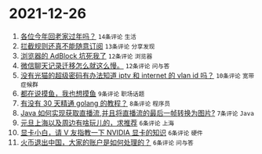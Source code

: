 # 2021-12-26

1. [各位今年回老家过年吗？](https://www.v2ex.com/t/824457) `14条评论` `生活`
1. [拦截规则还真不能随意订阅](https://www.v2ex.com/t/824463) `13条评论` `分享发现`
1. [浏览器的 AdBlock 坑死我了](https://www.v2ex.com/t/824476) `12条评论` `浏览器`
1. [微信聊天记录迁移怎么就这么慢。](https://www.v2ex.com/t/824473) `12条评论` `问与答`
1. [没有光猫的超级密码有办法知道 iptv 和 internet 的 vlan id 吗？](https://www.v2ex.com/t/824460) `10条评论` `宽带症候群`
1. [都在说摸鱼，我也想摸鱼](https://www.v2ex.com/t/824456) `9条评论` `职场话题`
1. [有没有 30 天精通 golang 的教程？](https://www.v2ex.com/t/824475) `8条评论` `程序员`
1. [Java 如何实现获取直播流,并且将直播流的最后一帧转换为图片?](https://www.v2ex.com/t/824465) `7条评论` `Java`
1. [元旦上海以及周边有啥玩儿的，求推荐](https://www.v2ex.com/t/824467) `6条评论` `上海`
1. [显卡小白，请 V 友指教一下 NVIDIA 显卡的知识](https://www.v2ex.com/t/824466) `6条评论` `硬件`
1. [火币退出中国，大家的账户是如何处理的？](https://www.v2ex.com/t/824471) `6条评论` `问与答`
